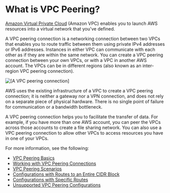 # What is VPC Peering?<a name="what-is-vpc-peering"></a>

[Amazon Virtual Private Cloud](https://docs.aws.amazon.com/vpc/latest/userguide/) \(Amazon VPC\) enables you to launch AWS resources into a virtual network that you've defined\.

A VPC peering connection is a networking connection between two VPCs that enables you to route traffic between them using private IPv4 addresses or IPv6 addresses\. Instances in either VPC can communicate with each other as if they are within the same network\. You can create a VPC peering connection between your own VPCs, or with a VPC in another AWS account\. The VPCs can be in different regions \(also known as an inter\-region VPC peering connection\)\.

![\[A VPC peering connection\]](http://docs.aws.amazon.com/vpc/latest/peering/images/peering-intro-diagram.png)

AWS uses the existing infrastructure of a VPC to create a VPC peering connection; it is neither a gateway nor a VPN connection, and does not rely on a separate piece of physical hardware\. There is no single point of failure for communication or a bandwidth bottleneck\. 

A VPC peering connection helps you to facilitate the transfer of data\. For example, if you have more than one AWS account, you can peer the VPCs across those accounts to create a file sharing network\. You can also use a VPC peering connection to allow other VPCs to access resources you have in one of your VPCs\. 

For more information, see the following:
+ [VPC Peering Basics](vpc-peering-basics.md)
+ [Working with VPC Peering Connections](working-with-vpc-peering.md)
+ [VPC Peering Scenarios](peering-scenarios.md)
+ [Configurations with Routes to an Entire CIDR Block](peering-configurations-full-access.md)
+ [Configurations with Specific Routes](peering-configurations-partial-access.md)
+ [Unsupported VPC Peering Configurations](invalid-peering-configurations.md)